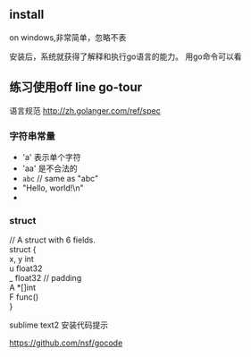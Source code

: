 ## install

on windows,非常简单，忽略不表

安装后，系统就获得了解释和执行go语言的能力。
用go命令可以看

## 练习使用off line go-tour

语言规范
http://zh.golanger.com/ref/spec

### 字符串常量
* 'a' 表示单个字符
* 'aa' 是不合法的
* `abc`  // same as "abc"
* "Hello, world!\n"
* 

### struct

// A struct with 6 fields.<br>
 struct {<br>
  	x, y int<br>
  	u float32<br>
  	_ float32  // padding<br>
  	A *[]int<br>
  	F func()<br>
 }<br>
 
 sublime text2 安装代码提示
 
 https://github.com/nsf/gocode





